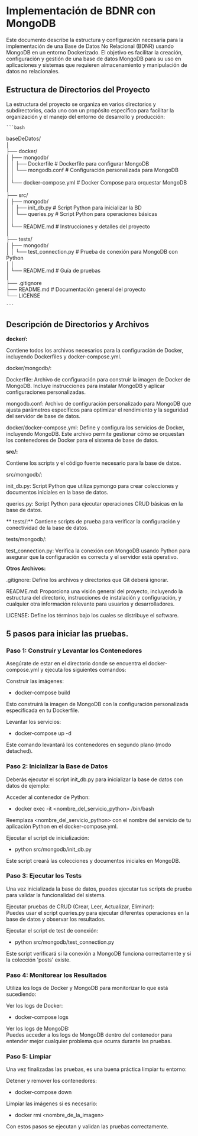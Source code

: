 # Implementación de BDNR con MongoDB  

Este documento describe la estructura y configuración necesaria para la implementación de una Base de Datos No Relacional (BDNR) usando MongoDB en un entorno Dockerizado. El objetivo es facilitar la creación, configuración y gestión de una base de datos MongoDB para su uso en aplicaciones y sistemas que requieren almacenamiento y manipulación de datos no relacionales.  

## Estructura de Directorios del Proyecto  
La estructura del proyecto se organiza en varios directorios y subdirectorios, cada uno con un propósito específico para facilitar la organización y el manejo del entorno de desarrollo y producción:  

    ```bash
baseDeDatos/  
│  
├── docker/  
│   ├── mongodb/  
│   │   ├── Dockerfile             # Dockerfile para configurar MongoDB  
│   │   └── mongodb.conf           # Configuración personalizada para MongoDB  
│   │  
│   └── docker-compose.yml         # Docker Compose para orquestar MongoDB  
│  
├── src/  
│   ├── mongodb/  
│   │   ├── init_db.py             # Script Python para inicializar la BD  
│   │   └── queries.py             # Script Python para operaciones básicas  
│   │  
│   └── README.md                  # Instrucciones y detalles del proyecto  
│  
├── tests/  
│   ├── mongodb/  
│   │   └── test_connection.py     # Prueba de conexión para MongoDB con Python  
│   │  
│   └── README.md                  # Guía de pruebas  
│  
├── .gitignore  
├── README.md                      # Documentación general del proyecto  
└── LICENSE  
  
    ```  

## Descripción de Directorios y Archivos  

**docker/:**  
  
Contiene todos los archivos necesarios para la configuración de Docker, incluyendo Dockerfiles y docker-compose.yml.  

docker/mongodb/:  

Dockerfile: Archivo de configuración para construir la imagen de Docker de MongoDB. Incluye instrucciones para instalar MongoDB y aplicar configuraciones personalizadas.  

mongodb.conf: Archivo de configuración personalizado para MongoDB que ajusta parámetros específicos para optimizar el rendimiento y la seguridad del servidor de base de datos.  

docker/docker-compose.yml:
Define y configura los servicios de Docker, incluyendo MongoDB. Este archivo permite gestionar cómo se orquestan los contenedores de Docker para el sistema de base de datos.  

**src/:**  

Contiene los scripts y el código fuente necesario para la base de datos.  

src/mongodb/:  

init_db.py: Script Python que utiliza pymongo para crear colecciones y documentos iniciales en la base de datos.  

queries.py: Script Python para ejecutar operaciones CRUD básicas en la base de datos.  

** tests/:**
Contiene scripts de prueba para verificar la configuración y conectividad de la base de datos.  

tests/mongodb/:

test_connection.py: Verifica la conexión con MongoDB usando Python para asegurar que la configuración es correcta y el servidor está operativo.

**Otros Archivos:**

.gitignore:
Define los archivos y directorios que Git deberá ignorar.  

README.md:
Proporciona una visión general del proyecto, incluyendo la estructura del directorio, instrucciones de instalación y configuración, y cualquier otra información relevante para usuarios y desarrolladores.  

LICENSE:
Define los términos bajo los cuales se distribuye el software.  
  
## 5 pasos para iniciar las pruebas.  

### Paso 1: Construir y Levantar los Contenedores  

Asegúrate de estar en el directorio donde se encuentra el docker-compose.yml y ejecuta los siguientes comandos:

Construir las imágenes:  

- docker-compose build    
 

Esto construirá la imagen de MongoDB con la configuración personalizada especificada en tu Dockerfile.

Levantar los servicios:

- docker-compose up -d  
 
Este comando levantará los contenedores en segundo plano (modo detached).  

### Paso 2: Inicializar la Base de Datos  
Deberás ejecutar el script init_db.py para inicializar la base de datos con datos de ejemplo:

Acceder al contenedor de Python:

- docker exec -it <nombre_del_servicio_python> /bin/bash  

Reemplaza <nombre_del_servicio_python> con el nombre del servicio de tu aplicación Python en el docker-compose.yml.  

Ejecutar el script de inicialización:  

- python src/mongodb/init_db.py  

Este script creará las colecciones y documentos iniciales en MongoDB.

### Paso 3: Ejecutar los Tests  
Una vez inicializada la base de datos, puedes ejecutar tus scripts de prueba para validar la funcionalidad del sistema.  

Ejecutar pruebas de CRUD (Crear, Leer, Actualizar, Eliminar):  
Puedes usar el script queries.py para ejecutar diferentes operaciones en la base de datos y observar los resultados.  

Ejecutar el script de test de conexión:  

- python src/mongodb/test_connection.py  

Este script verificará si la conexión a MongoDB funciona correctamente y si la colección 'posts' existe.  

### Paso 4: Monitorear los Resultados  
Utiliza los logs de Docker y MongoDB para monitorizar lo que está sucediendo:  

Ver los logs de Docker:  

- docker-compose logs  
  
Ver los logs de MongoDB:  
Puedes acceder a los logs de MongoDB dentro del contenedor para entender mejor cualquier problema que ocurra durante las pruebas.  

### Paso 5: Limpiar  
Una vez finalizadas las pruebas, es una buena práctica limpiar tu entorno:  

Detener y remover los contenedores:  

- docker-compose down  

Limpiar las imágenes si es necesario:  

- docker rmi <nombre_de_la_imagen>  
  
Con estos pasos se ejecutan y validan las pruebas correctamente.  

